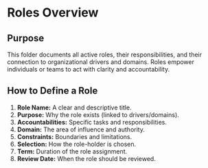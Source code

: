 # Roles Overview

## Purpose

This folder documents all active roles, their responsibilities, and their connection to organizational drivers and domains. Roles empower individuals or teams to act with clarity and accountability.

## How to Define a Role

1. **Role Name:** A clear and descriptive title.
2. **Purpose:** Why the role exists (linked to drivers/domains).
3. **Accountabilities:** Specific tasks and responsibilities.
4. **Domain:** The area of influence and authority.
5. **Constraints:** Boundaries and limitations.
6. **Selection:** How the role-holder is chosen.
7. **Term:** Duration of the role assignment.
8. **Review Date:** When the role should be reviewed.
